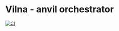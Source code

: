 # Vilna - anvil orchestrator

[![CI](https://github.com/safeblock-com/vilna/actions/workflows/ci.yml/badge.svg)](https://github.com/safeblock-com/vilna/actions/workflows/ci.yml)


